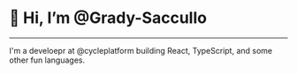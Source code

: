 # 👋 Hi, I’m @Grady-Saccullo

---

I'm a develoepr at @cycleplatform building React, TypeScript, and some other fun languages.

<!---
Grady-Saccullo/Grady-Saccullo is a ✨ special ✨ repository because its `README.md` (this file) appears on your GitHub profile.
You can click the Preview link to take a look at your changes.
--->
